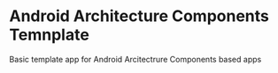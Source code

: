 # Android Architecture Components Temnplate
Basic template app for Android Arcitectrure Components based apps

